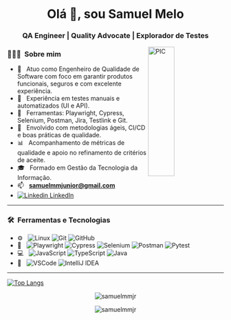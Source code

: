 <h1 align="center">Olá 👋, sou Samuel Melo</h1>
<h3 align="center">QA Engineer | Quality Advocate | Explorador de Testes</h3>

<img width="35%" align="right" alt="PIC" height="300px" src="https://cdn.dribbble.com/users/292223/screenshots/14059523/media/2a6f93948fef116ef69a06e04815aa03.gif" />

<h3> 👨🏻‍💻 &nbsp;Sobre mim</h3>

- 🔎 &nbsp; Atuo como Engenheiro de Qualidade de Software com foco em garantir produtos funcionais, seguros e com excelente experiência.
- 🧪 &nbsp; Experiência em testes manuais e automatizados (UI e API).
- 🧰 &nbsp; Ferramentas: Playwright, Cypress, Selenium, Postman, Jira, Testlink e Git.
- 🔁 &nbsp; Envolvido com metodologias ágeis, CI/CD e boas práticas de qualidade.
- 📊 &nbsp; Acompanhamento de métricas de qualidade e apoio no refinamento de critérios de aceite.
- 🎓 &nbsp; Formado em Gestão da Tecnologia da Informação.
- 📫 &nbsp; **samuelmmjunior@gmail.com**
- [![Linkedin](https://i.stack.imgur.com/gVE0j.png) LinkedIn](https://www.linkedin.com/in/samuelmesquita)

---

<h3> 🛠 &nbsp;Ferramentas e Tecnologias</h3>

- ⚙️ &nbsp;
  ![Linux](https://img.shields.io/badge/-Linux-222222?style=flat&logo=linux&logoColor=FCC624)
  ![Git](https://img.shields.io/badge/-Git-333333?style=flat&logo=git)
  ![GitHub](https://img.shields.io/badge/-GitHub-333333?style=flat&logo=github)
- 🧪 &nbsp;
  ![Playwright](https://img.shields.io/badge/-Playwright-333333?style=flat&logo=playwright)
  ![Cypress](https://img.shields.io/badge/-Cypress-333333?style=flat&logo=cypress)
  ![Selenium](https://img.shields.io/badge/-Selenium-333333?style=flat&logo=selenium)
  ![Postman](https://img.shields.io/badge/-Postman-333333?style=flat&logo=postman)
  ![Pytest](https://img.shields.io/badge/-Pytest-333333?style=flat&logo=python)
- 💻 &nbsp;
  ![JavaScript](https://img.shields.io/badge/-JavaScript-333333?style=flat&logo=javascript)
  ![TypeScript](https://img.shields.io/badge/-TypeScript-333333?style=flat&logo=typescript)
  ![Java](https://img.shields.io/badge/-Java-333333?style=flat&logo=java)
- 🔧 &nbsp;
  ![VSCode](https://img.shields.io/badge/-VS%20Code-333333?style=flat&logo=visual-studio-code&logoColor=007ACC)
  ![IntelliJ IDEA](https://img.shields.io/badge/-IntelliJ%20IDEA-333333?style=flat&logo=intellij-idea)

---

[![Top Langs](https://github-readme-stats.vercel.app/api/top-langs/?username=samuelmmjr&layout=compact)](https://github.com/anuraghazra/github-readme-stats)

<p align="center">
  <img src="https://github-readme-stats.vercel.app/api?username=samuelmmjr&show_icons=true&locale=en" alt="samuelmmjr" />
</p>

<p align="center">
  <img src="https://github-readme-streak-stats.herokuapp.com/?user=samuelmmjr" alt="samuelmmjr" />
</p>
